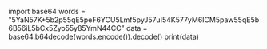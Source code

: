 import base64
words = "5YaN57K+5b2p55qE5peF6YCU5Lmf5pyJ57uI54K577yM6ICM5paw55qE5b6B56iL5bCx5Zyo55y85YmN44CC"
data = base64.b64decode(words.encode()).decode()
print(data)

